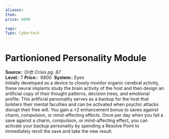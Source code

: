 ```yaml
---
aliases: 
Item:
price: 6800

tags: 
Type: Cybertech
---
```


# Partionioned Personality Module

**Source**:: _Drift Crisis pg. 87_  
**Level**:: 7
**Price**::  6800 
**System**:: Eyes  
Initially developed as a device to closely monitor organic cerebral activity, these neural implants study the brain activity of the host and then design an artificial copy of their thought patterns, decision trees, and emotional profile. This artificial personality serves as a backup for the host that bolsters their mental faculties and can be activated when psychic attacks disrupt their free will. You gain a +2 enhancement bonus to saves against charm, compulsion, or mind-affecting effects. Once per day when you fail a save against a charm, compulsion, or mind-affecting effect, you can activate your backup personality by spending a Resolve Point to immediately reroll the save and take the new result.
